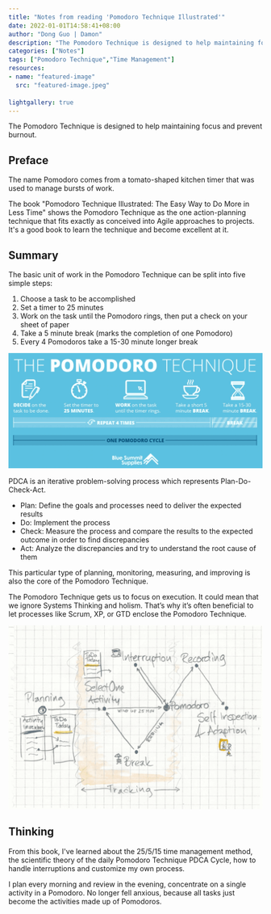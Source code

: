 ```yaml
---
title: "Notes from reading 'Pomodoro Technique Illustrated'"
date: 2022-01-01T14:58:41+08:00
author: "Dong Guo | Damon"
description: "The Pomodoro Technique is designed to help maintaining focus and prevent burnout."
categories: ["Notes"]
tags: ["Pomodoro Technique","Time Management"]
resources:
- name: "featured-image"
  src: "featured-image.jpeg"

lightgallery: true
---
```


The Pomodoro Technique is designed to help maintaining focus and prevent burnout.

<!--more-->

## Preface

The name Pomodoro comes from a tomato-shaped kitchen timer that was used to manage bursts of work. 

The book "Pomodoro Technique Illustrated: The Easy Way to Do More in Less Time" shows the Pomodoro Technique as the one action-planning technique that fits exactly as conceived into Agile approaches to projects. It's a good book to learn the technique and become excellent at it.

## Summary

The basic unit of work in the Pomodoro Technique can be split into five simple steps:

1. Choose a task to be accomplished
2. Set a timer to 25 minutes
3. Work on the task until the Pomodoro rings, then put a check on your sheet of paper
4. Take a 5 minute break (marks the completion of one Pomodoro)
5. Every 4 Pomodoros take a 15-30 minute longer break

![pomodoro_technique](pomodoro_technique.png)

PDCA is an iterative problem-solving process which represents Plan-Do-Check-Act.

+ Plan: Define the goals and processes need to deliver the expected results
+ Do: Implement the process
+ Check: Measure the process and compare the results to the expected outcome in order to find discrepancies
+ Act: Analyze the discrepancies and try to understand the root cause of them

This particular type of planning, monitoring, measuring, and improving is also the core of the Pomodoro Technique.

The Pomodoro Technique gets us to focus on execution. It could mean that we ignore Systems Thinking and holism. That’s why it’s often beneficial to let processes like Scrum, XP, or GTD enclose the Pomodoro Technique.

![pomodoro_process_en](pomodoro_process_en.jpeg)

## Thinking

From this book, I've learned about the 25/5/15 time management method, the scientific theory of the daily Pomodoro Technique PDCA Cycle, how to handle interruptions and customize my own process.

I plan every morning and review in the evening, concentrate on a single activity in a Pomodoro. No longer fell anxious, because all tasks just become the activities made up of Pomodoros. 
